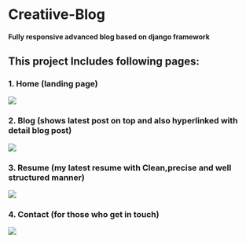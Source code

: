 # Creatiive-Blog

#### Fully responsive advanced blog based on django framework

## This project Includes following pages:

### 1. Home (landing page)

![](https://i.imgur.com/9UetyQ3.png)

### 2. Blog (shows latest post on top and also hyperlinked with detail blog post)

![](https://i.imgur.com/UnlPFyE.png)

### 3. Resume (my latest resume with Clean,precise and well structured manner)

![](https://i.imgur.com/thk81My.png)

### 4. Contact (for those who get in touch)

![](https://i.imgur.com/9mNU63a.png)



